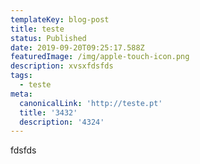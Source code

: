 ```yaml
---
templateKey: blog-post
title: teste
status: Published
date: 2019-09-20T09:25:17.588Z
featuredImage: /img/apple-touch-icon.png
description: xvsxfdsfds
tags:
  - teste
meta:
  canonicalLink: 'http://teste.pt'
  title: '3432'
  description: '4324'
---
```

fdsfds

